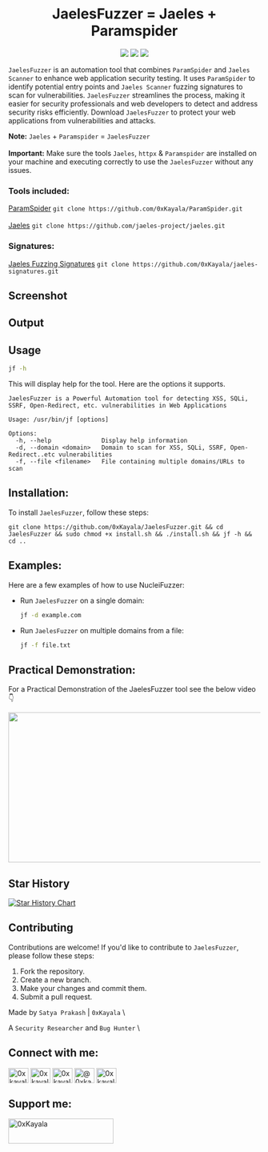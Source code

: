<h1 align="center"> 
  JaelesFuzzer = Jaeles + Paramspider
  <br>
</h1>

<p align="center">
<a href="https://github.com/0xKayala/JaelesFuzzer/issues"><img src="https://img.shields.io/badge/contributions-welcome-brightgreen.svg?style=flat"></a>
<a href="https://github.com/0xKayala/JaelesFuzzer/releases"><img src="https://img.shields.io/github/v/release/0xkayala/NucleiFuzzer.svg"></a>
<a href="https://twitter.com/0xKayala"><img src="https://img.shields.io/twitter/follow/0xKayala.svg?logo=twitter"></a>
</p>

`JaelesFuzzer` is an automation tool that combines `ParamSpider` and `Jaeles Scanner` to enhance web application security testing. It uses `ParamSpider` to identify potential entry points and `Jaeles Scanner` fuzzing signatures to scan for vulnerabilities. `JaelesFuzzer` streamlines the process, making it easier for security professionals and web developers to detect and address security risks efficiently. Download `JaelesFuzzer` to protect your web applications from vulnerabilities and attacks.

**Note:** `Jaeles` + `Paramspider` = `JaelesFuzzer` <br><br>
**Important:** Make sure the tools `Jaeles`, `httpx` & `Paramspider` are installed on your machine and executing correctly to use the `JaelesFuzzer` without any issues.

### Tools included:
[ParamSpider](https://github.com/0xKayala/ParamSpider) `git clone https://github.com/0xKayala/ParamSpider.git`<br><br>
[Jaeles](https://github.com/jaeles-project/jaeles) `git clone https://github.com/jaeles-project/jaeles.git`

### Signatures:
[Jaeles Fuzzing Signatures](https://github.com/0xKayala/jaeles-signatures) `git clone https://github.com/0xKayala/jaeles-signatures.git`


## Screenshot


## Output


## Usage

```sh
jf -h
```

This will display help for the tool. Here are the options it supports.

```console
JaelesFuzzer is a Powerful Automation tool for detecting XSS, SQLi, SSRF, Open-Redirect, etc. vulnerabilities in Web Applications

Usage: /usr/bin/jf [options]

Options:
  -h, --help              Display help information
  -d, --domain <domain>   Domain to scan for XSS, SQLi, SSRF, Open-Redirect..etc vulnerabilities
  -f, --file <filename>   File containing multiple domains/URLs to scan
```  

## Installation:

To install `JaelesFuzzer`, follow these steps:

```
git clone https://github.com/0xKayala/JaelesFuzzer.git && cd JaelesFuzzer && sudo chmod +x install.sh && ./install.sh && jf -h && cd ..
```

## Examples:

Here are a few examples of how to use NucleiFuzzer:

- Run `JaelesFuzzer` on a single domain:

  ```sh
  jf -d example.com
  ```

- Run `JaelesFuzzer` on multiple domains from a file:

  ```sh
  jf -f file.txt
  ```

## Practical Demonstration:

For a Practical Demonstration of the JaelesFuzzer tool see the below video 👇 <br>

[<img src="https://img.youtube.com/vi/2K2gTCHt6kg/hqdefault.jpg" width="600" height="300"/>](https://www.youtube.com/embed/2K2gTCHt6kg)

## Star History

[![Star History Chart](https://api.star-history.com/svg?repos=0xKayala/JaelesFuzzer&type=Date)](https://star-history.com/#0xKayala/JaelesFuzzer&Date)

## Contributing

Contributions are welcome! If you'd like to contribute to `JaelesFuzzer`, please follow these steps:

1. Fork the repository.
2. Create a new branch.
3. Make your changes and commit them.
4. Submit a pull request.

Made by
`Satya Prakash` | `0xKayala` \

A `Security Researcher` and `Bug Hunter` \

## Connect with me:
<p align="left">
<a href="https://twitter.com/0xkayala" target="blank"><img align="center" src="https://raw.githubusercontent.com/rahuldkjain/github-profile-readme-generator/master/src/images/icons/Social/twitter.svg" alt="0xkayala" height="30" width="40" /></a>
<a href="https://linkedin.com/in/0xkayala" target="blank"><img align="center" src="https://raw.githubusercontent.com/rahuldkjain/github-profile-readme-generator/master/src/images/icons/Social/linked-in-alt.svg" alt="0xkayala" height="30" width="40" /></a>
<a href="https://instagram.com/0xkayala" target="blank"><img align="center" src="https://raw.githubusercontent.com/rahuldkjain/github-profile-readme-generator/master/src/images/icons/Social/instagram.svg" alt="0xkayala" height="30" width="40" /></a>
<a href="https://medium.com/@0xkayala" target="blank"><img align="center" src="https://raw.githubusercontent.com/rahuldkjain/github-profile-readme-generator/master/src/images/icons/Social/medium.svg" alt="@0xkayala" height="30" width="40" /></a>
<a href="https://www.youtube.com/@0xkayala" target="blank"><img align="center" src="https://raw.githubusercontent.com/rahuldkjain/github-profile-readme-generator/master/src/images/icons/Social/youtube.svg" alt="0xkayala" height="30" width="40" /></a>
</p>

## Support me:
<p><a href="https://www.buymeacoffee.com/0xKayala"> <img align="left" src="https://cdn.buymeacoffee.com/buttons/v2/default-yellow.png" height="50" width="210" alt="0xKayala" /></a></p><br><br>
